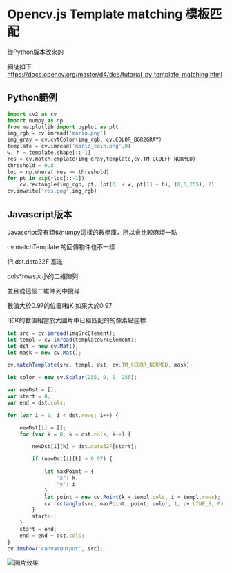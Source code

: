 # Opencv.js Template matching 模板匹配

從Python版本改來的

網址如下
https://docs.opencv.org/master/d4/dc6/tutorial_py_template_matching.html

## Python範例
```python
import cv2 as cv
import numpy as np
from matplotlib import pyplot as plt
img_rgb = cv.imread('mario.png')
img_gray = cv.cvtColor(img_rgb, cv.COLOR_BGR2GRAY)
template = cv.imread('mario_coin.png',0)
w, h = template.shape[::-1]
res = cv.matchTemplate(img_gray,template,cv.TM_CCOEFF_NORMED)
threshold = 0.8
loc = np.where( res >= threshold)
for pt in zip(*loc[::-1]):
    cv.rectangle(img_rgb, pt, (pt[0] + w, pt[1] + h), (0,0,255), 2)
cv.imwrite('res.png',img_rgb)
```

## Javascript版本
Javascript沒有類似numpy這樣的數學庫，所以會比較麻煩一點

cv.matchTemplate 的回傳物件也不一樣

把 dst.data32F 塞進

cols*rows大小的二維陣列

並且從這個二維陣列中搜尋

數值大於0.97的位置I和K  如果大於0.97

I和K的數值相當於大圖片中已經匹配的的像素點座標


```js
let src = cv.imread(imgSrcElement);
let templ = cv.imread(templateSrcElement);
let dst = new cv.Mat();
let mask = new cv.Mat();

cv.matchTemplate(src, templ, dst, cv.TM_CCORR_NORMED, mask);

let color = new cv.Scalar(255, 0, 0, 255);

var newDst = [];
var start = 0;
var end = dst.cols;

for (var i = 0; i < dst.rows; i++) {

    newDst[i] = [];
    for (var k = 0; k < dst.cols; k++) {

        newDst[i][k] = dst.data32F[start];

        if (newDst[i][k] > 0.97) {

            let maxPoint = {
                "x": k,
                "y": i
            }
            let point = new cv.Point(k + templ.cols, i + templ.rows);
            cv.rectangle(src, maxPoint, point, color, 1, cv.LINE_8, 0);
        }
        start++;
    }
    start = end;
    end = end + dst.cols;
}
cv.imshow('canvasOutput', src);
```

![圖片效果](https://d1dwq032kyr03c.cloudfront.net/upload/images/20191231/20113281EADPMQXPFp.png)
